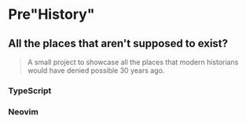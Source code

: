 # Pre"History"
## All the places that aren't supposed to exist?
> A small project to showcase all the places that modern historians would have denied possible 30 years ago.
### TypeScript
### Neovim
